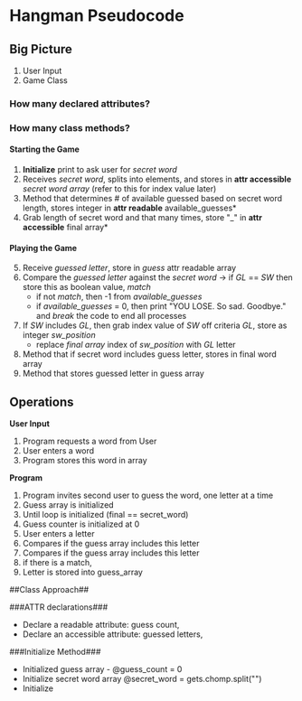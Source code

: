 # Hangman Pseudocode

## Big Picture
1. User Input
2. Game Class

### How many declared attributes?


### How many class methods?
#### Starting the Game
1. **Initialize** print to ask user for *secret word*
2. Receives *secret word*, splits into elements, and stores in **attr accessible** *secret word array* (refer to this for index value later)
3. Method that determines # of available guessed based on secret word length, stores integer in **attr readable** available_guesses*
4. Grab length of secret word and that many times, store "_" in **attr accessible** final array* 

#### Playing the Game
5. Receive *guessed letter*, store in *guess* attr readable array
6. Compare the *guessed letter* against the *secret word* -> if *GL* == *SW* then store this as boolean value, *match*
	- if not *match*, then -1 from *available_guesses*
	- if *available_guesses* = 0, then print "YOU LOSE. So sad. Goodbye." and *break* the code to end all processes
7. If *SW* includes *GL*, then grab index value of *SW* off criteria *GL*, store as integer *sw_position* 
	- replace *final array* index of *sw_position* with *GL* letter
8. Method that if secret word includes guess letter, stores in final word array
8. Method that stores guessed letter in guess array 

## Operations
**User Input**
1. Program requests a word from User
2. User enters a word
3. Program stores this word in array

**Program**
1. Program invites second user to guess the word, one letter at a time
2. Guess array is initialized
3. Until loop is initialized (final == secret_word)
4. Guess counter is initialized at 0
5. User enters a letter
6. Compares if the guess array includes this letter
7. Compares if the guess array includes this letter
8. if there is a match,  
9. Letter is stored into guess_array

##Class Approach##

###ATTR declarations###
* Declare a readable attribute: guess count, 
* Declare an accessible attribute: guessed letters,

###Initialize Method###
* Initialized guess array - @guess_count = 0
* Initialize secret word array @secret_word = gets.chomp.split("")
* Initialize 

